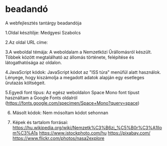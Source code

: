 # beadandó
A webfejlesztés tantárgy beadandója

1.Oldal készítője:
Medgyesi Szabolcs

2.Az oldal URL címe:

3.A weboldal témája:
A weboldalam a Nemzetközi Űrállomásról készült. Többek között megtalálható az állomás története, felépítése és látogathatósága az oldalon.

4.JavaScript kódok:
JavaScript kódot az "ISS túra" menüfül alatt használok. Lényege, hogy kiszámolja a megadott adatok alapján egy esetleges űrutazás költségeit.

5.Egyedi font típus:
Az egész weboldalon Space Mono font típust használtam a Google Fonts oldalról
(https://fonts.google.com/specimen/Space+Mono?query=space)

6. Másolt kódok:
Nem mósoltam kódot sehonnan

8. Képek és tartalom forrásai:
https://hu.wikipedia.org/wiki/Nemzetk%C3%B6zi_%C5%B0r%C3%A1llom%C3%A1s
https://www.istockphoto.com/hu
https://pixabay.com/
https://www.flickr.com/photos/nasa2explore
